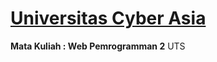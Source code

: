 <h1><a href="https://unsia.ac.id/" target="_blank">Universitas Cyber Asia</a></h1>
<b>Mata Kuliah : Web Pemrogramman 2</b>
UTS
